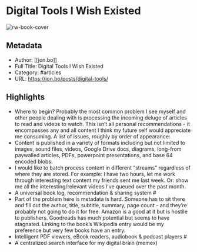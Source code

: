 # Digital Tools I Wish Existed

![rw-book-cover](https://readwise-assets.s3.amazonaws.com/static/images/article4.6bc1851654a0.png)

## Metadata
- Author: [[jon.bo]]
- Full Title: Digital Tools I Wish Existed
- Category: #articles
- URL: https://jon.bo/posts/digital-tools/

## Highlights
- Where to begin? Probably the most common problem I see myself and other people dealing with is processing the incoming deluge of articles to read and videos to watch. This isn’t all personal recommendations - it encompasses any and all content I think my future self would appreciate me consuming. A list of issues, roughly by order of appearance:
- Content is published in a variety of formats including but not limited to images, sound files, videos, Google Drive docs, diagrams, long-from paywalled articles, PDFs, powerpoint presentations, and base 64 encoded blobs.
- I would like to batch process content in different “streams” regardless of where they are stored. For example: I have two hours, let me work through interesting text content my friends sent me last week. Or: show me all the interesting/relevant videos I’ve queued over the past month.
- A universal book log, recommendation & sharing system #
- Part of the problem here is metadata is hard. Someone has to sit there and fill out the author, title, subtitle, summary, page count - and they’re probably not going to do it for free. Amazon is a good at it but is hostile to publishers. Goodreads has much potential but seems to have stagnated. Linking to the book’s Wikipedia entry would be my preference but very few books have an entry.
- Intelligent PDF viewers, eBook readers, audiobook & podcast players #
- A centralized search interface for my digital brain (memex)
